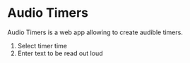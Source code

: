 # Audio Timers

Audio Timers is a web app allowing to create audible timers.


1. Select timer time
2. Enter text to be read out loud